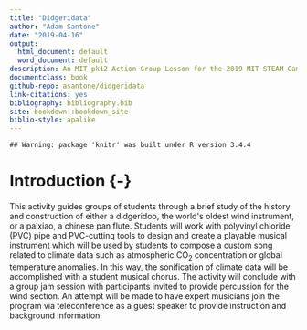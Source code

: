 ```yaml
--- 
title: "Didgeridata"
author: "Adam Santone"
date: "2019-04-16"
output:
  html_document: default
  word_document: default
description: An MIT pk12 Action Group Lesson for the 2019 MIT STEAM Camp, Hong Kong
documentclass: book
github-repo: asantone/didgeridata
link-citations: yes
bibliography: bibliography.bib
site: bookdown::bookdown_site
biblio-style: apalike
---
```




```
## Warning: package 'knitr' was built under R version 3.4.4
```


# Introduction {-}

This activity guides groups of students through a brief study of the history and construction of either a didgeridoo, the world's oldest wind instrument, or a paixiao, a chinese pan flute. Students will work with polyvinyl chloride (PVC) pipe and PVC-cutting tools to design and create a playable musical instrument which will be used by students to compose a custom song related to climate data such as atmospheric CO$_{2}$ concentration or global temperature anomalies. In this way, the sonification of climate data will be accomplished with a student musical chorus. The activity will conclude with a group jam session with participants invited to provide percussion for the wind section. An attempt will be made to have expert musicians join the program via teleconference as a guest speaker to provide instruction and background information.



